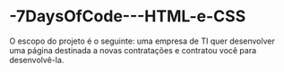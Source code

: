 # -7DaysOfCode---HTML-e-CSS
O escopo do projeto é o seguinte: uma empresa de TI quer desenvolver uma página destinada a novas contratações e contratou você para desenvolvê-la.
